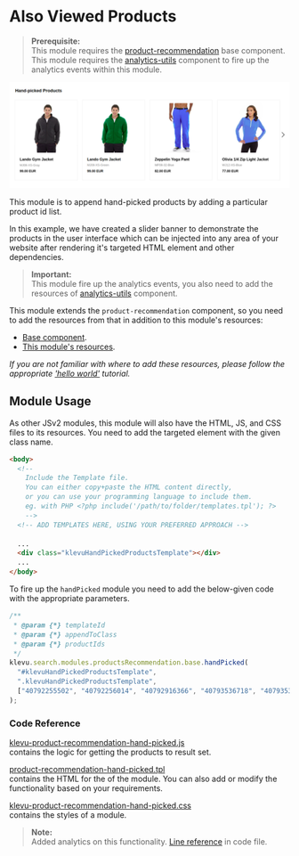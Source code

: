 # Also Viewed Products

> **Prerequisite:**  
> This module requires the [product-recommendation](/components/product-recommendation) base component.  
> This module requires the [analytics-utils](/components/analytics-utils) component to fire up the analytics events within this module.

![Hand-picked Products Banner](/modules/product-recommendation/images/prc-hand-picked.png)

This module is to append hand-picked products by adding a particular product id list.

In this example, we have created a slider banner to demonstrate the products in the user interface which can be injected into any area of your website after rendering it's targeted HTML element and other dependencies.

> **Important:**  
> This module fire up the analytics events, you also need to add the resources of [analytics-utils](/components/analytics-utils/resources) component.

This module extends the `product-recommendation` component, so you need to add the resources from that in addition to this module's resources:

- [Base component](/components/product-recommendation/resources).
- [This module's resources](/modules/product-recommendation/hand-picked/resources).

_If you are not familiar with where to add these resources,
please follow the appropriate ['hello world'](/getting-started/1-hello-world) tutorial._

## Module Usage

As other JSv2 modules, this module will also have the HTML, JS, and CSS files to its resources. You need to add the targeted element with the given class name.

```html
<body>
  <!--
    Include the Template file.
    You can either copy+paste the HTML content directly,
    or you can use your programming language to include them.
    eg. with PHP <?php include('/path/to/folder/templates.tpl'); ?>
    -->
  <!-- ADD TEMPLATES HERE, USING YOUR PREFERRED APPROACH -->

  ...
  <div class="klevuHandPickedProductsTemplate"></div>
  ...
</body>
```

To fire up the `handPicked` module you need to add the below-given code with the appropriate parameters.

```javascript
/**
 * @param {*} templateId
 * @param {*} appendToClass
 * @param {*} productIds
 */
klevu.search.modules.productsRecommendation.base.handPicked(
  "#klevuHandPickedProductsTemplate",
  ".klevuHandPickedProductsTemplate",
  ["40792255502", "40792256014", "40792916366", "40793536718", "40793534286"]
);
```

### Code Reference

[klevu-product-recommendation-hand-picked.js](/modules/product-recommendation/hand-picked/resources/assets/js/klevu-product-recommendation-hand-picked.js)  
contains the logic for getting the products to result set.

[product-recommendation-hand-picked.tpl](/modules/product-recommendation/hand-picked/resources/templates/product-recommendation-hand-picked.tpl)  
contains the HTML for the of the module. You can also add or modify the functionality based on your requirements.

[klevu-product-recommendation-hand-picked.css](/modules/product-recommendation/hand-picked/resources/assets/css/klevu-product-recommendation-hand-picked.css)  
contains the styles of a module.

> **Note:**  
> Added analytics on this functionality. [Line reference](/modules/product-recommendation/also-viewed/resources/assets/js/klevu-product-recommendation-also-viewed.js#L96) in code file.
